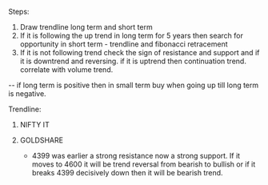 Steps:

1. Draw trendline long term and short term
2. If it is following the up trend in long term for 5 years then search for opportunity in short term - trendline and fibonacci retracement
3. If it is not following trend check the sign of resistance and support and if it is downtrend and reversing.
   if it is uptrend then continuation trend. correlate with volume trend.
   
   
-- if long term is positive then in small term buy when going up till long term is negative.


Trendline:

1. NIFTY IT

2. GOLDSHARE
    * 4399 was earlier a strong resistance now a strong support.
    If it moves to 4600 it will be trend reversal from bearish to bullish or if it breaks 4399 decisively down then it will be bearish trend.  
